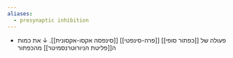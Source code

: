 ```yaml
---
aliases:
  - presynaptic inhibition
---
```

- פעולה של [[כפתור סופי]] [[פרה-סינפטי]] [[סינפסה אקסו-אקסונית]]. ↓ את כמות ה[[פליטת הניורוטרנסמיטר]] מהכפתור